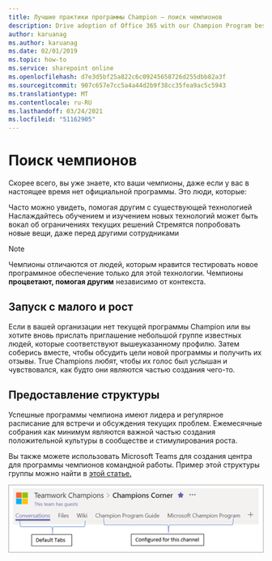 ```yaml
---
title: Лучшие практики программы Champion — поиск чемпионов
description: Drive adoption of Office 365 with our Champion Program best practices
author: karuanag
ms.author: karuanag
ms.date: 02/01/2019
ms.topic: how-to
ms.service: sharepoint online
ms.openlocfilehash: d7e3d5bf25a822c6c09245658726d255dbb82a3f
ms.sourcegitcommit: 907c657e7cc5a4a44d2b9f38cc35fea9ac5c5943
ms.translationtype: MT
ms.contentlocale: ru-RU
ms.lasthandoff: 03/24/2021
ms.locfileid: "51162905"
---
```

# <a name="finding-your-champions"></a>Поиск чемпионов 

Скорее всего, вы уже знаете, кто ваши чемпионы, даже если у вас в настоящее время нет официальной программы.  Это люди, которые:

Часто можно увидеть, помогая другим с существующей технологией Наслаждайтесь обучением и изучением новых технологий может быть вокал об ограничениях текущих решений Стремятся попробовать новые вещи, даже перед другими сотрудниками

> [!NOTE]
> Чемпионы отличаются от людей, которым нравится тестировать новое программное обеспечение только для этой технологии. Чемпионы **процветают, помогая другим** независимо от контекста. 

## <a name="start-small-and-grow"></a>Запуск с малого и рост

Если в вашей организации нет текущей программы Champion или вы хотите вновь прислать приглашение небольшой группе известных людей, которые соответствуют вышеуказанному профилю.  Затем соберись вместе, чтобы обсудить цели новой программы и получить их отзывы. True Champions любят, чтобы их голос был услышан и чувствовался, как будто они являются частью создания чего-то.  

## <a name="provide-structure"></a>Предоставление структуры

Успешные программы чемпиона имеют лидера и регулярное расписание для встречи и обсуждения текущих проблем.  Ежемесячные собрания как минимум являются важной частью создания положительной культуры в сообществе и стимулирования роста.  

Вы также можете использовать Microsoft Teams для создания центра для программы чемпионов командной работы.  Пример этой структуры группы можно найти в [этой статье.](/MicrosoftTeams/teams-adoption-your-first-teams)

![вкладки командных командных чемпионов](media/teams-adoption-tab-example.png)